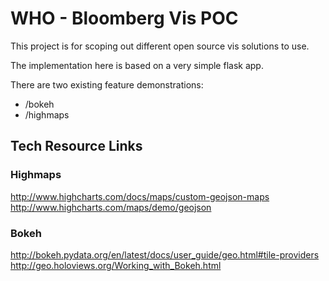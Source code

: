 # WHO - Bloomberg Vis POC

This project is for scoping out different open source vis solutions to use.

The implementation here is based on a very simple flask app.

There are two existing feature demonstrations:

 - /bokeh
 - /highmaps

## Tech Resource Links

### Highmaps
http://www.highcharts.com/docs/maps/custom-geojson-maps
http://www.highcharts.com/maps/demo/geojson

### Bokeh
http://bokeh.pydata.org/en/latest/docs/user_guide/geo.html#tile-providers
http://geo.holoviews.org/Working_with_Bokeh.html